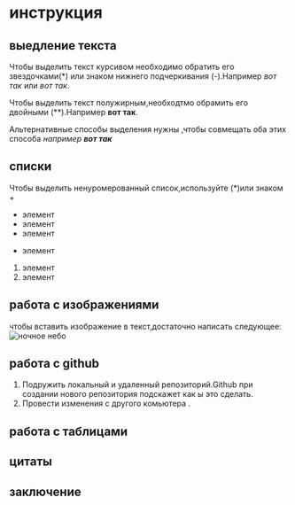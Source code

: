 # инструкция 

## выедление текста
Чтобы выделить текст курсивом необходимо обратить его звездочками(*) или знаком нижнего подчеркивания (-).Например *вот так* или _вот так_.

Чтобы выделить текст полужирным,необходтмо обрамить его двойными (**).Например **вот так**.

Альтернативные способы выделения нужны ,чтобы совмещать оба этих способа _например **вот так**_
## списки
Чтобы выделить ненуромерованный список,используйте (*)или знаком +

* элемент
* элемент
* элемент 
+ элемент
1. элемент 
2. элемент
## работа с изображениями
чтобы вставить изображение в текст,достаточно написать следующее:
![ночное небо](Sky.jpg)

## работа с github
1. Подружить локальный и удаленный репозиторий.Github при создании нового репозитория подскажет как ы это сделать.
2. Провести изменения с другого комьютера .
## работа с таблицами

## цитаты

## заключение 

